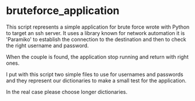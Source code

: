 # bruteforce_application

This script represents a simple application for brute force wrote with Python to target an ssh server. It uses a library known 
for network automation it is 'Paramiko' to establish the connection to the destination and then to check the right username and password.

When the couple is found, the application stop running and return with right ones.

I put with this script two simple files to use for usernames and passwords and they represent our dictionaries to make a small test for the 
application. 

In the real case please choose longer dictionaries.
